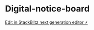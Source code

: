 # Digital-notice-board

[Edit in StackBlitz next generation editor ⚡️](https://stackblitz.com/~/github.com/Tulsii12/Digital-notice-board)
